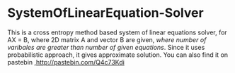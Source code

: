 SystemOfLinearEquation-Solver
======================

This is a cross entropy method based system of linear equations solver, for AX = B, where 2D matrix A and vector B are given, *where number of varibales are greater than number of given equations*. Since it uses probabilistic approach, it gives approximate solution. You can also find it on pastebin ,http://pastebin.com/Q4c73Kdi
